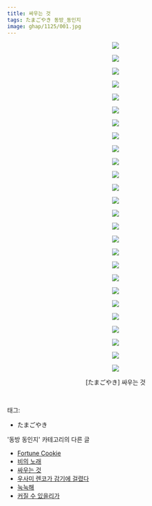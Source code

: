 ```yaml
---
title: 싸우는 것
tags: たまごやき 동방_동인지
image: ghap/1125/001.jpg
---
```

<div class="article">
<p style="text-align: center; clear: none; float: none;"><img src="{{ site.nasurl }}/ghap/1125/001.jpg"/></p>
<p style="text-align: center; clear: none; float: none;"><img src="{{ site.nasurl }}/ghap/1125/002.jpg"/></p>
<p style="text-align: center; clear: none; float: none;"><img src="{{ site.nasurl }}/ghap/1125/003.jpg"/></p>
<p style="text-align: center; clear: none; float: none;"><img src="{{ site.nasurl }}/ghap/1125/004.jpg"/></p>
<p style="text-align: center; clear: none; float: none;"><img src="{{ site.nasurl }}/ghap/1125/005.jpg"/></p>
<p style="text-align: center; clear: none; float: none;"><img src="{{ site.nasurl }}/ghap/1125/006.jpg"/></p>
<p style="text-align: center; clear: none; float: none;"><img src="{{ site.nasurl }}/ghap/1125/007.jpg"/></p>
<p style="text-align: center; clear: none; float: none;"><img src="{{ site.nasurl }}/ghap/1125/008.jpg"/></p>
<p style="text-align: center; clear: none; float: none;"><img src="{{ site.nasurl }}/ghap/1125/009.jpg"/></p>
<p style="text-align: center; clear: none; float: none;"><img src="{{ site.nasurl }}/ghap/1125/010.jpg"/></p>
<p style="text-align: center; clear: none; float: none;"><img src="{{ site.nasurl }}/ghap/1125/011.jpg"/></p>
<p style="text-align: center; clear: none; float: none;"><img src="{{ site.nasurl }}/ghap/1125/012.jpg"/></p>
<p style="text-align: center; clear: none; float: none;"><img src="{{ site.nasurl }}/ghap/1125/013.jpg"/></p>
<p style="text-align: center; clear: none; float: none;"><img src="{{ site.nasurl }}/ghap/1125/014.jpg"/></p>
<p style="text-align: center; clear: none; float: none;"><img src="{{ site.nasurl }}/ghap/1125/015.jpg"/></p>
<p style="text-align: center; clear: none; float: none;"><img src="{{ site.nasurl }}/ghap/1125/016.jpg"/></p>
<p style="text-align: center; clear: none; float: none;"><img src="{{ site.nasurl }}/ghap/1125/017.jpg"/></p>
<p style="text-align: center; clear: none; float: none;"><img src="{{ site.nasurl }}/ghap/1125/018.jpg"/></p>
<p style="text-align: center; clear: none; float: none;"><img src="{{ site.nasurl }}/ghap/1125/019.jpg"/></p>
<p style="text-align: center; clear: none; float: none;"><img src="{{ site.nasurl }}/ghap/1125/020.jpg"/></p>
<p style="text-align: center; clear: none; float: none;"><img src="{{ site.nasurl }}/ghap/1125/021.jpg"/></p>
<p style="text-align: center; clear: none; float: none;"><img src="{{ site.nasurl }}/ghap/1125/022.jpg"/></p>
<p style="text-align: center; clear: none; float: none;"><img src="{{ site.nasurl }}/ghap/1125/023.jpg"/></p>
<p style="text-align: center; clear: none; float: none;"><img src="{{ site.nasurl }}/ghap/1125/024.jpg"/></p>
<p style="text-align: center; clear: none; float: none;"><img src="{{ site.nasurl }}/ghap/1125/025.jpg"/></p>
<p style="text-align: center; clear: none; float: none;"><img src="{{ site.nasurl }}/ghap/1125/026.jpg"/></p>
<p style="text-align: center; clear: none; float: none;">[たまごやき] 싸우는 것</p>
<p><br/></p>
</div><div class="tagTrail">
<p>태그: </p>
<ul>
<li>たまごやき</li>
</ul>
</div><div class="another">
<p>'동방 동인지' 카테고리의 다른 글</p>
<ul>
<li><a href="/2016-07-26-ghap_1127">Fortune Cookie</a></li>
<li><a href="/2016-07-26-ghap_1126">비의 노래</a></li>
<li><a href="/2016-07-26-ghap_1125">싸우는 것</a></li>
<li><a href="/2016-07-26-ghap_1123">우사미 렌코가 감기에 걸렸다</a></li>
<li><a href="/2016-07-26-ghap_1122">눅눅해</a></li>
<li><a href="/2016-07-26-ghap_1121">커질 수 있을리가</a></li>
</ul>
</div><div class="cb_module cb_fluid">
<div class="cb_wrt cb_profile">
</div><!-- commentList close -->
</div>